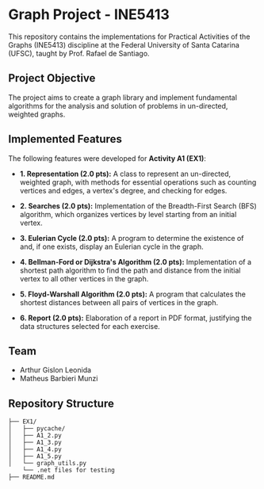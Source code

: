 # Graph Project - INE5413

This repository contains the implementations for Practical Activities of the Graphs (INE5413) discipline at the Federal University of Santa Catarina (UFSC), taught by Prof. Rafael de Santiago.

## Project Objective

The project aims to create a graph library and implement fundamental algorithms for the analysis and solution of problems in un-directed, weighted graphs.

## Implemented Features

The following features were developed for **Activity A1 (EX1)**:

* **1. Representation (2.0 pts):** A class to represent an un-directed, weighted graph, with methods for essential operations such as counting vertices and edges, a vertex's degree, and checking for edges.

* **2. Searches (2.0 pts):** Implementation of the Breadth-First Search (BFS) algorithm, which organizes vertices by level starting from an initial vertex.

* **3. Eulerian Cycle (2.0 pts):** A program to determine the existence of and, if one exists, display an Eulerian cycle in the graph.

* **4. Bellman-Ford or Dijkstra's Algorithm (2.0 pts):** Implementation of a shortest path algorithm to find the path and distance from the initial vertex to all other vertices in the graph.

* **5. Floyd-Warshall Algorithm (2.0 pts):** A program that calculates the shortest distances between all pairs of vertices in the graph.

* **6. Report (2.0 pts):** Elaboration of a report in PDF format, justifying the data structures selected for each exercise.

## Team

* Arthur Gislon Leonida
* Matheus Barbieri Munzi

## Repository Structure

```GRAFOS/
├── EX1/
│   ├── pycache/
│   ├── A1_2.py
│   ├── A1_3.py
│   ├── A1_4.py
│   ├── A1_5.py
│   └── graph_utils.py
    └── .net files for testing
├── README.md